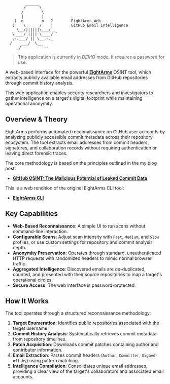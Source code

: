 ```
         ______
        /      \ 
       /        \ 
       |        |
    )  o        o   ?        EightArms Web
   (    \      /    |        GitHub Email Intelligence
     \__/||||||\___/ _
   \____/ |||| \____/ `
   ,-.___/ || \__,-._
  /    ___/  \__
     _/         `--
```

> This application is currently in *DEMO* mode. It requires a password for use.

A web-based interface for the powerful [**EightArms**](https://github.com/notalex-sh/eightarms) OSINT tool, which extracts publicly available email addresses from GitHub repositories through commit history analysis.

This web application enables security researchers and investigators to gather intelligence on a target's digital footprint while maintaining operational anonymity.

## Overview & Theory

EightArms performs automated reconnaissance on GitHub user accounts by analyzing publicly accessible commit metadata across their repository ecosystem. The tool extracts email addresses from commit headers, signatures, and collaboration records without requiring authentication or leaving direct forensic traces.

The core methodology is based on the principles outlined in the my blog post:
- **[GitHub OSINT: The Malicious Potential of Leaked Commit Data](https://www.notalex.sh/blog/githubosint)**

This is a web rendition of the original EightArms CLI tool:
- **[EightArms CLI]([**EightArms**](https://github.com/notalex-sh/eightarms))**

## Key Capabilities

- **Web-Based Reconnaissance**: A simple UI to run scans without command-line interaction.
- **Configurable Scans**: Adjust scan intensity with `Fast`, `Medium`, and `Slow` profiles, or use custom settings for repository and commit analysis depth.
- **Anonymity Preservation**: Operates through standard, unauthenticated HTTP requests with randomized headers to mimic normal browser traffic.
- **Aggregated Intelligence**: Discovered emails are de-duplicated, counted, and presented with their source repositories to map a target's operational circles.
- **Secure Access**: The web interface is password-protected.

## How It Works

The tool operates through a structured reconnaissance methodology:

1.  **Target Enumeration**: Identifies public repositories associated with the target username.
2.  **Commit History Analysis**: Systematically retrieves commit metadata from repository timelines.
3.  **Patch Acquisition**: Downloads commit patches containing author and contributor information.
4.  **Email Extraction**: Parses commit headers (`Author`, `Committer`, `Signed-off-by`) using pattern matching.
5.  **Intelligence Compilation**: Consolidates unique email addresses, providing a clear view of the target's collaborators and associated email accounts.